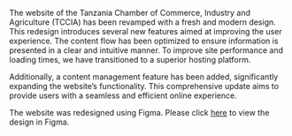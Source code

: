 The website of the Tanzania Chamber of Commerce, Industry and Agriculture (TCCIA) has been revamped with a fresh and 
modern design. This redesign introduces several new features aimed at improving the user experience. The content flow
has been optimized to ensure information is presented in a clear and intuitive manner. To improve site performance 
and loading times, we have transitioned to a superior hosting platform. 

Additionally, a content management feature has been added, significantly expanding the website’s functionality. 
This comprehensive update aims to provide users with a seamless and efficient online experience.

The website was redesigned using Figma. Please click [here](https://www.figma.com/proto/4iGGJVTqD14CrS6VLJW6MW?node-id=0%3A1) to view the design in Figma.
